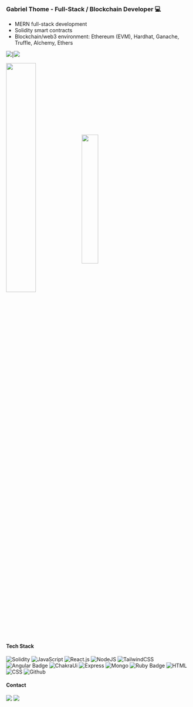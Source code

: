 ### Gabriel Thome - Full-Stack / Blockchain Developer 💻

- MERN full-stack development
- Solidity smart contracts
- Blockchain/web3 environment: Ethereum (EVM), Hardhat, Ganache, Truffle, Alchemy, Ethers 

![](http://github-profile-summary-cards.vercel.app/api/cards/profile-details?username=thomasdev5832&theme=tokyonight)|![](http://github-profile-summary-cards.vercel.app/api/cards/productive-time?username=thomasdev5832&theme=tokyonight&utcOffset=-3)

<div>
  <img width=40% align="center"  src="https://github-readme-streak-stats.herokuapp.com?user=thomasdev5832&theme=tokyonight&mode=weekly" />
  <img width=30% align="center" src="https://github-readme-stats.vercel.app/api/top-langs/?username=thomasdev5832&layout=compact&theme=tokyonight" />
</div>

#### Tech Stack
![Solidity](https://img.shields.io/badge/Solidity-e6e6e6?style=for-the-badge&logo=solidity&logoColor=black)
![JavaScript](https://img.shields.io/badge/JavaScript-F7DF1E?style=for-the-badge&logo=javascript&logoColor=black)
![React.js](https://img.shields.io/badge/React-20232A?style=for-the-badge&logo=react&logoColor=61DAFB)
![NodeJS](https://img.shields.io/badge/Node%20js-339933?style=for-the-badge&logo=nodedotjs&logoColor=white)
![TailwindCSS](https://img.shields.io/badge/Tailwind_CSS-38B2AC?style=for-the-badge&logo=tailwind-css&logoColor=white)
![Angular Badge](https://img.shields.io/badge/Angular-DD0031?logo=angular&logoColor=fff&style=for-the-badge)
![ChakraUi](https://img.shields.io/badge/Chakra--UI-319795?style=for-the-badge&logo=chakra-ui&logoColor=white)
![Express](https://img.shields.io/badge/Express%20js-000000?style=for-the-badge&logo=express&logoColor=white)
![Mongo](https://img.shields.io/badge/MongoDB-4EA94B?style=for-the-badge&logo=mongodb&logoColor=white)
![Ruby Badge](https://img.shields.io/badge/Ruby-CC342D?logo=ruby&logoColor=fff&style=for-the-badge)
![HTML](https://img.shields.io/badge/HTML5-E34F26?style=for-the-badge&logo=html5&logoColor=white)
![CSS](https://img.shields.io/badge/CSS3-1572B6?style=for-the-badge&logo=css3&logoColor=white)
![Github](https://img.shields.io/badge/GitHub-100000?style=for-the-badge&logo=github&logoColor=white)

#### Contact
<div>
  <a href = "mailto:eugabrielthome@gmail.com"> <img src="https://img.shields.io/badge/-Gmail-%23333?style=for-the-badge&logo=gmail&logoColor=white" target="_blank"></a>
  <a href="https://www.linkedin.com/in/gabrieltome/" target="_blank"><img src="https://img.shields.io/badge/-LinkedIn-%230077B5?style=for-the-badge&logo=linkedin&logoColor=white"  target="_blank"></a> 
</div>
